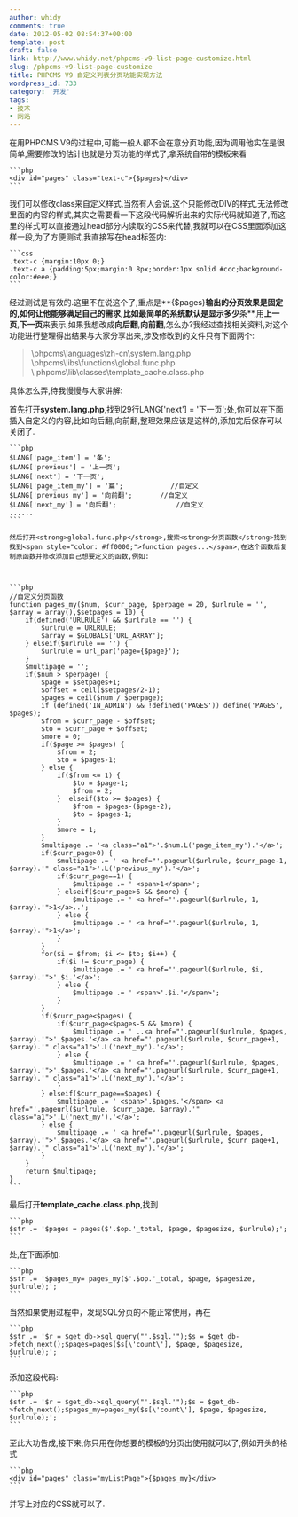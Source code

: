 ```yaml
---
author: whidy
comments: true
date: 2012-05-02 08:54:37+00:00
template: post
draft: false
link: http://www.whidy.net/phpcms-v9-list-page-customize.html
slug: /phpcms-v9-list-page-customize
title: PHPCMS V9 自定义列表分页功能实现方法
wordpress_id: 733
category: '开发'
tags:
- 技术
- 网站
---
```


在用PHPCMS V9的过程中,可能一般人都不会在意分页功能,因为调用他实在是很简单,需要修改的估计也就是分页功能的样式了,拿系统自带的模板来看


    
    ```php
    <div id="pages" class="text-c">{$pages}</div>
    ```



我们可以修改class来自定义样式,当然有人会说,这个只能修改DIV的样式,无法修改里面的内容的样式,其实之需要看一下这段代码解析出来的实际代码就知道了,而这里的样式可以直接通过head部分内读取的CSS来代替,我就可以在CSS里面添加这样一段,为了方便测试,我直接写在head标签内:


    
    ```css
    .text-c {margin:10px 0;}
    .text-c a {padding:5px;margin:0 8px;border:1px solid #ccc;background-color:#eee;}
    ```



经过测试是有效的.这里不在说这个了,重点是**{$pages}**输出的分页效果是固定的,如何让他能够满足自己的需求,比如最简单的系统默认是显示多少**条**,用**上一页**,**下一页**来表示,如果我想改成**向后翻**,**向前翻**,怎么办?我经过查找相关资料,对这个功能进行整理得出结果与大家分享出来,涉及修改到的文件只有下面两个:


<blockquote>\phpcms\languages\zh-cn\system.lang.php
\phpcms\libs\functions\global.func.php
\ phpcms\lib\classes\template_cache.class.php</blockquote>


具体怎么弄,待我慢慢与大家讲解:

首先打开**system.lang.php**,找到29行LANG['next'] = '下一页';处,你可以在下面插入自定义的内容,比如向后翻,向前翻,整理效果应该是这样的,添加完后保存可以关闭了.


    
    ```php
    $LANG['page_item'] = '条';
    $LANG['previous'] = '上一页';
    $LANG['next'] = '下一页';
    $LANG['page_item_my'] = '篇';			//自定义
    $LANG['previous_my'] = '向前翻';		//自定义
    $LANG['next_my'] = '向后翻';				//自定义
    ......
    ```
    
    然后打开<strong>global.func.php</strong>,搜索<strong>分页函数</strong>找到找到<span style="color: #ff0000;">function pages...</span>,在这个函数后复制原函数并修改添加自己想要定义的函数,例如:
    
    
    
    ```php
    //自定义分页函数
    function pages_my($num, $curr_page, $perpage = 20, $urlrule = '', $array = array(),$setpages = 10) {
    	if(defined('URLRULE') && $urlrule == '') {
    		$urlrule = URLRULE;
    		$array = $GLOBALS['URL_ARRAY'];
    	} elseif($urlrule == '') {
    		$urlrule = url_par('page={$page}');
    	}
    	$multipage = '';
    	if($num > $perpage) {
    		$page = $setpages+1;
    		$offset = ceil($setpages/2-1);
    		$pages = ceil($num / $perpage);
    		if (defined('IN_ADMIN') && !defined('PAGES')) define('PAGES', $pages);
    		$from = $curr_page - $offset;
    		$to = $curr_page + $offset;
    		$more = 0;
    		if($page >= $pages) {
    			$from = 2;
    			$to = $pages-1;
    		} else {
    			if($from <= 1) {
    				$to = $page-1;
    				$from = 2;
    			}  elseif($to >= $pages) {
    				$from = $pages-($page-2);
    				$to = $pages-1;
    			}
    			$more = 1;
    		}
    		$multipage .= '<a class="a1">'.$num.L('page_item_my').'</a>';
    		if($curr_page>0) {
    			$multipage .= ' <a href="'.pageurl($urlrule, $curr_page-1, $array).'" class="a1">'.L('previous_my').'</a>';
    			if($curr_page==1) {
    				$multipage .= ' <span>1</span>';
    			} elseif($curr_page>6 && $more) {
    				$multipage .= ' <a href="'.pageurl($urlrule, 1, $array).'">1</a>..';
    			} else {
    				$multipage .= ' <a href="'.pageurl($urlrule, 1, $array).'">1</a>';
    			}
    		}
    		for($i = $from; $i <= $to; $i++) {
    			if($i != $curr_page) {
    				$multipage .= ' <a href="'.pageurl($urlrule, $i, $array).'">'.$i.'</a>';
    			} else {
    				$multipage .= ' <span>'.$i.'</span>';
    			}
    		}
    		if($curr_page<$pages) {
    			if($curr_page<$pages-5 && $more) {
    				$multipage .= ' ..<a href="'.pageurl($urlrule, $pages, $array).'">'.$pages.'</a> <a href="'.pageurl($urlrule, $curr_page+1, $array).'" class="a1">'.L('next_my').'</a>';
    			} else {
    				$multipage .= ' <a href="'.pageurl($urlrule, $pages, $array).'">'.$pages.'</a> <a href="'.pageurl($urlrule, $curr_page+1, $array).'" class="a1">'.L('next_my').'</a>';
    			}
    		} elseif($curr_page==$pages) {
    			$multipage .= ' <span>'.$pages.'</span> <a href="'.pageurl($urlrule, $curr_page, $array).'" class="a1">'.L('next_my').'</a>';
    		} else {
    			$multipage .= ' <a href="'.pageurl($urlrule, $pages, $array).'">'.$pages.'</a> <a href="'.pageurl($urlrule, $curr_page+1, $array).'" class="a1">'.L('next_my').'</a>';
    		}
    	}
    	return $multipage;
    }
    ```



最后打开**template_cache.class.php**,找到

    
    ```php
    $str .= '$pages = pages($'.$op.'_total, $page, $pagesize, $urlrule);';
    ```


处,在下面添加:


    
    ```php
    $str .= '$pages_my= pages_my($'.$op.'_total, $page, $pagesize, $urlrule);';
    ```



当然如果使用过程中，发现SQL分页的不能正常使用，再在

    
    ```php
    $str .= '$r = $get_db->sql_query("'.$sql.'");$s = $get_db->fetch_next();$pages=pages($s[\'count\'], $page, $pagesize, $urlrule);';
    ```


添加这段代码:


    
    ```php
    $str .= '$r = $get_db->sql_query("'.$sql.'");$s = $get_db->fetch_next();$pages_my=pages_my($s[\'count\'], $page, $pagesize, $urlrule);';
    ```



至此大功告成,接下来,你只用在你想要的模板的分页出使用就可以了,例如开头的格式


    
    ```php
    <div id="pages" class="myListPage">{$pages_my}</div>
    ```



并写上对应的CSS就可以了.

